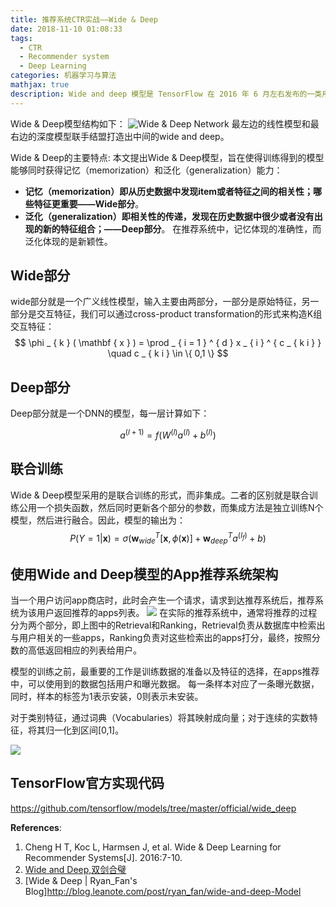 ```yaml
---
title: 推荐系统CTR实战——Wide & Deep
date: 2018-11-10 01:08:33
tags:
  - CTR
  - Recommender system
  - Deep Learning
categories: 机器学习与算法
mathjax: true
description: Wide and deep 模型是 TensorFlow 在 2016 年 6 月左右发布的一类用于分类和回归的模型，并应用到了 Google Play 的应用推荐中。wide and deep 模型的核心思想是结合线性模型的记忆能力（memorization）和 DNN 模型的泛化能力（generalization），在训练过程中同时优化 2 个模型的参数，从而达到整体模型的预测能力最优。
---
```


Wide & Deep模型结构如下：
![Wide & Deep Network](https://gitee.com/fuhailin/Object-Storage-Service/raw/master/wide_and_deep.webp)
最左边的线性模型和最右边的深度模型联手结盟打造出中间的wide and deep。


Wide & Deep的主要特点:
本文提出Wide & Deep模型，旨在使得训练得到的模型能够同时获得记忆（memorization）和泛化（generalization）能力：

-   **记忆（memorization）即从历史数据中发现item或者特征之间的相关性；哪些特征更重要——Wide部分**。
-   **泛化（generalization）即相关性的传递，发现在历史数据中很少或者没有出现的新的特征组合；——Deep部分**。
在推荐系统中，记忆体现的准确性，而泛化体现的是新颖性。


## Wide部分
wide部分就是一个广义线性模型，输入主要由两部分，一部分是原始特征，另一部分是交互特征，我们可以通过cross-product transformation的形式来构造K组交互特征：
$$
\phi _ { k } ( \mathbf { x } ) = \prod _ { i = 1 } ^ { d } x _ { i } ^ { c _ { k i } } \quad c _ { k i } \in \{ 0,1 \}
$$

## Deep部分
Deep部分就是一个DNN的模型，每一层计算如下：

$$
a ^ { ( l + 1 ) } = f \left( W ^ { ( l ) } a ^ { ( l ) } + b ^ { ( l ) } \right)
$$

## 联合训练
Wide & Deep模型采用的是联合训练的形式，而非集成。二者的区别就是联合训练公用一个损失函数，然后同时更新各个部分的参数，而集成方法是独立训练N个模型，然后进行融合。因此，模型的输出为：
$$
P ( Y = 1 | \mathbf { x } ) = \sigma \left( \mathbf { w } _ { w i d e } ^ { T } [ \mathbf { x } , \phi ( \mathbf { x } ) ] + \mathbf { w } _ { d e e p } ^ { T } a ^ { \left( l _ { f } \right) } + b \right)
$$

## 使用Wide and Deep模型的App推荐系统架构
当一个用户访问app商店时，此时会产生一个请求，请求到达推荐系统后，推荐系统为该用户返回推荐的apps列表。
![](/https://gitee.com/fuhailin/Object-Storage-Service/raw/master/wide_and_deep_overview.png)
在实际的推荐系统中，通常将推荐的过程分为两个部分，即上图中的Retrieval和Ranking，Retrieval负责从数据库中检索出与用户相关的一些apps，Ranking负责对这些检索出的apps打分，最终，按照分数的高低返回相应的列表给用户。

模型的训练之前，最重要的工作是训练数据的准备以及特征的选择，在apps推荐中，可以使用到的数据包括用户和曝光数据。
每一条样本对应了一条曝光数据，同时，样本的标签为1表示安装，0则表示未安装。

对于类别特征，通过词典（Vocabularies）将其映射成向量；对于连续的实数特征，将其归一化到区间[0,1]。

![](https://gitee.com/fuhailin/Object-Storage-Service/raw/master/wide_and_deep_structure.png)

## TensorFlow官方实现代码

https://github.com/tensorflow/models/tree/master/official/wide_deep

**References**:
1. Cheng H T, Koc L, Harmsen J, et al. Wide & Deep Learning for Recommender Systems[J]. 2016:7-10.
2. [Wide and Deep,双剑合璧](https://www.jianshu.com/p/71cf3d1f579d)
3. [Wide & Deep | Ryan_Fan's Blog]http://blog.leanote.com/post/ryan_fan/wide-and-deep-Model
<!-- 4. -->
